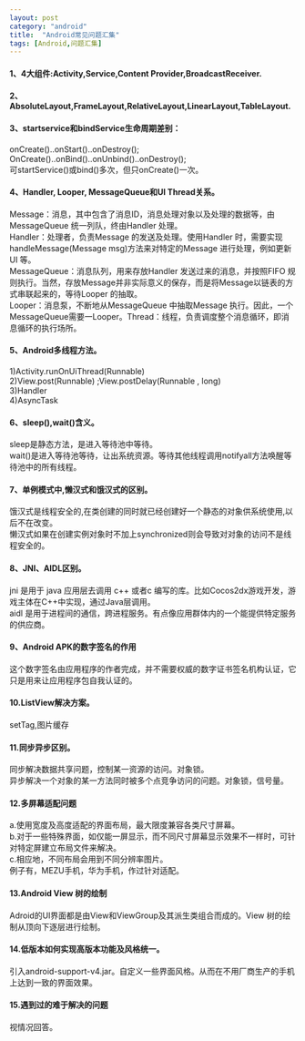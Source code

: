 ```yaml
---
layout: post
category: "android"
title:  "Android常见问题汇集"
tags: [Android,问题汇集]
---
```

#### 1、4大组件:Activity,Service,Content Provider,BroadcastReceiver.

#### 2、AbsoluteLayout,FrameLayout,RelativeLayout,LinearLayout,TableLayout.

#### 3、startservice和bindService生命周期差别：
onCreate()..onStart()..onDestroy();  
OnCreate()..onBind()..onUnbind()..onDestroy();  
可startService()或bind()多次，但只onCreate()一次。

#### 4、Handler, Looper, MessageQueue和UI Thread关系。
Message：消息，其中包含了消息ID，消息处理对象以及处理的数据等，由MessageQueue 统一列队，终由Handler 处理。  
Handler：处理者，负责Message 的发送及处理。使用Handler 时，需要实现handleMessage(Message msg)方法来对特定的Message 进行处理，例如更新UI 等。  
MessageQueue：消息队列，用来存放Handler 发送过来的消息，并按照FIFO 规则执行。当然，存放Message并非实际意义的保存，而是将Message以链表的方式串联起来的，等待Looper 的抽取。  
Looper：消息泵，不断地从MessageQueue 中抽取Message 执行。因此，一个MessageQueue需要一Looper。Thread：线程，负责调度整个消息循环，即消息循环的执行场所。

#### 5、Android多线程方法。
1)Activity.runOnUiThread(Runnable)  
2)View.post(Runnable) ;View.postDelay(Runnable , long)  
3)Handler  
4)AsyncTask

#### 6、sleep(),wait()含义。
sleep是静态方法，是进入等待池中等待。  
wait()是进入等待池等待，让出系统资源。等待其他线程调用notifyall方法唤醒等待池中的所有线程。  

#### 7、单例模式中,懒汉式和饿汉式的区别。
饿汉式是线程安全的,在类创建的同时就已经创建好一个静态的对象供系统使用,以后不在改变。  
懒汉式如果在创建实例对象时不加上synchronized则会导致对对象的访问不是线程安全的。

#### 8、JNI、AIDL区别。
jni  是用于 java 应用层去调用 c++ 或者c 编写的库。比如Cocos2dx游戏开发，游戏主体在C++中实现，通过Java层调用。  
aidl 是用于进程间的通信，跨进程服务。有点像应用群体内的一个能提供特定服务的供应商。

#### 9、Android APK的数字签名的作用
这个数字签名由应用程序的作者完成，并不需要权威的数字证书签名机构认证，它只是用来让应用程序包自我认证的。 

#### 10.ListView解决方案。
setTag,图片缓存

#### 11.同步异步区别。
同步解决数据共享问题，控制某一资源的访问。对象锁。  
异步解决一个对象的某一方法同时被多个点竞争访问的问题。对象锁，信号量。

#### 12.多屏幕适配问题
a.使用宽度及高度适配的界面布局，最大限度兼容各类尺寸屏幕。  
b.对于一些特殊界面，如仅能一屏显示，而不同尺寸屏幕显示效果不一样时，可针对特定屏建立布局文件来解决。  
c.相应地，不同布局会用到不同分辨率图片。  
例子有，MEZU手机，华为手机，作过针对适配。

#### 13.Android View 树的绘制
Adroid的UI界面都是由View和ViewGroup及其派生类组合而成的。View 树的绘制从顶向下逐层进行绘制。

#### 14.低版本如何实现高版本功能及风格统一。
引入android-support-v4.jar。自定义一些界面风格。从而在不用厂商生产的手机上达到一致的界面效果。

#### 15.遇到过的难于解决的问题
视情况回答。
